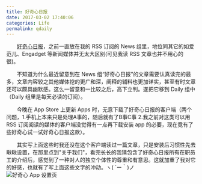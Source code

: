 ```yaml
---
title: 好奇心日报
date: 2017-03-02 17:40:06
categories: Life
permalink: qdaily
---
```


　　[好奇心日报](http://www.qdaily.com/)，之前一直放在我的 RSS 订阅的 News 组里，地位同其它的如爱范儿、Engadget 等新闻媒体并无太大区别(可见我读 RSS 文章也并不用心的很)。

<!-- more -->

　　不知道为什么最近留意到在 News 组“好奇心日报”的文章需要认真读完的最多，文章内容较之其他媒体挖的更广和深，阐释的辅料也更加详实，甚至有时文章还可以颇具幽默感。这么一留意和一比较之后，高下立判。遂把它移到 Daily 组中（Daily 组里是每天必读的订阅）。

　　今晚在 App Store 上更新 Apps 时，无意下载了好奇心日报的客户端（两个问题，1.手机上本来只是处理A事的，随后就有了B事C事 2.我之前对这类可以用 RSS 订阅阅读的媒体的客户端没觉得有一点再下载安装 app 的必要，现在竟有了些好奇心试一试好奇心日报这款）。

　　其实写上面这些时我还没在这个客户端读过一篇文章，只是安装后习惯性先去瞅瞅设置，在那里点到"关于我们"，看完长长的我猜包含了好奇心日报所有在职员工的介绍后，感觉到了一种对人的独立个体性的尊重和有意思。这就加重了我对它的好感，也就有了写上面这些文字的冲动。ヽ( ´ー｀)ノ
　　
　　![好奇心 App 设置页](https://i.loli.net/2019/07/31/5d410ad310d2748819.png)


